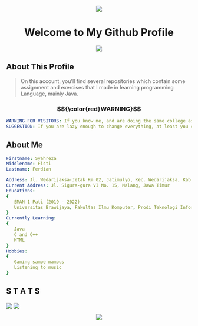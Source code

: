 
<p align="center">
  <img src="https://capsule-render.vercel.app/api?text=Hello%20Everyone!&animation=scaleIn&type=waving&color=timeAuto&height=150&fontAlign=50&stroke=FFFFFF&fontAlignY=40&fontSize=70"/>
</p>

<h1 align = "center"><b>Welcome to My Github Profile</b></h1>
<p align = "center">
  <img src = "https://i.postimg.cc/Sx2pgCTx/hello-World.gif" />
</p>

## About This Profile

> On this account, you'll find several repositories which contain some assignment and exercises that I made in learning programming Language, mainly Java. 

### $${\color{red}WARNING}$$
```yaml
WARNING FOR VISITORS: If you know me, and are doing the same college assignment, please do NOT copy exactly the same as what's in my repository!
SUGGESTION: If you are lazy enough to change everything, at least you can change the variable and method names
```

## About Me
```yaml
Firstname: Syahreza
Middlename: Fisti
Lastname: Ferdian

Address: Jl. Wedarijaksa-Jetak Km 02, Jatimulyo, Kec. Wedarijaksa, Kab. Pati, Jawa Tengah
Current Address: Jl. Sigura-gura VI No. 15, Malang, Jawa Timur
Educations:
{
   SMAN 1 Pati (2019 - 2022)
   Universitas Brawijaya, Fakultas Ilmu Komputer, Prodi Teknologi Informasi
}
Currently Learning:
{
   Java
   C and C++
   HTML
}
Hobbies:
{
   Gaming sampe mampus
   Listening to music
}
```
## S T A T S
<a href="https://github.com/anuraghazra/github-readme-stats">
  <img align="center" src="https://github-readme-stats.vercel.app/api?username=Syahreza-Ferdian&show_icons=true&theme=tokyonight" />
</a>
<a href="https://github.com/anuraghazra/convoychat">
  <img align="center" src="https://github-readme-stats.vercel.app/api/top-langs/?username=Syahreza-Ferdian&layout=compact" />
</a>


<p align = "Center">
    <img src="https://capsule-render.vercel.app/api?type=waving&color=auto&height=200&section=footer&rotate=180" />
</p>
